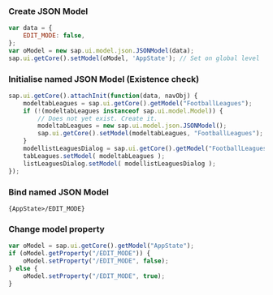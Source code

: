 ### Create JSON Model
```javascript
var data = {
    EDIT_MODE: false,
};
var oModel = new sap.ui.model.json.JSONModel(data);
sap.ui.getCore().setModel(oModel, 'AppState'); // Set on global level
```

### Initialise named JSON Model (Existence check)
```javascript
sap.ui.getCore().attachInit(function(data, navObj) { 
    modeltabLeagues = sap.ui.getCore().getModel("FootballLeagues");
    if (!(modeltabLeagues instanceof sap.ui.model.Model)) {
        // Does not yet exist. Create it.
        modeltabLeagues = new sap.ui.model.json.JSONModel();
        sap.ui.getCore().setModel(modeltabLeagues, "FootballLeagues");        
    }
    modellistLeaguesDialog = sap.ui.getCore().getModel("FootballLeagues");
    tabLeagues.setModel( modeltabLeagues );
    listLeaguesDialog.setModel( modellistLeaguesDialog );
});
```

### Bind named JSON Model
```
{AppState>/EDIT_MODE}
```

### Change model property
```javascript
var oModel = sap.ui.getCore().getModel("AppState");
if (oModel.getProperty("/EDIT_MODE")) {
    oModel.setProperty("/EDIT_MODE", false);
} else {
    oModel.setProperty("/EDIT_MODE", true);
}
```

